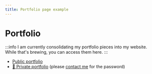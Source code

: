 ```yaml
---
title: Portfolio page example
---
```


# Portfolio

:::info
I am currently consolidating my portfolio pieces into my website. While that's brewing, you can access them here.
:::

* [Public portfolio](https://ridzwanharon.wordpress.com)
* <a href="https://ridzwan.design/private-portfolio/" target="_blank">🔐 Private portfolio</a> (please <a href="mailto:rdzwn.hrn@gmail.com">contact me</a> for the password)